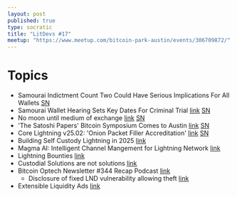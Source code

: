 ```yaml
---
layout: post
published: true
type: socratic
title: "LitDevs #17"
meetup: "https://www.meetup.com/bitcoin-park-austin/events/306709872/"
---
```


# Topics

- Samourai Indictment Count Two Could Have Serious Implications For All Wallets [SN](https://stacker.news/items/517522)
- Samourai Wallet Hearing Sets Key Dates For Criminal Trial [link](https://www.therage.co/samourai-wallet-hearing-sets-key-dates-for-criminal-trial/) [SN](https://stacker.news/items/917150)
- No moon until medium of exchange [link](https://substack.com/home/post/p-159304685) [SN](https://stacker.news/items/916596)
- 'The Satoshi Papers' Bitcoin Symposium Comes to Austin [link](https://bitcoinnews.com/adoption/satoshi-papers-bitcoin-symposium-austin/) [SN](https://stacker.news/items/916556)
- Core Lightning v25.02: 'Onion Packet Filler Accreditation' [link](https://www.nobsbitcoin.com/core-lightning-v25-02/) [SN](https://stacker.news/items/915624)
- Building Self Custody Lightning in 2025 [link](https://sats.build/self-custody-lightning-2025/)
- Magma AI: Intelligent Channel Mangement for Lightning Network [link](https://amboss.tech/blog/magma-ai)
- Lightning Bounties [link](lightningbounties.com)
- Custodial Solutions are not solutions [link](https://spiralbtc.substack.com/p/custodial-solutions-are-not-solutions)
- Bitcoin Optech Newsletter #344 Recap Podcast [link](https://bitcoinops.org/en/podcast/2025/03/11/)
  - Disclosure of fixed LND vulnerability allowing theft [link](https://bitcoinops.org/en/newsletters/2025/03/07/#disclosure-of-fixed-lnd-vulnerability-allowing-theft)
- Extensible Liquidity Ads [link](https://github.com/lightning/bolts/pull/1153)
